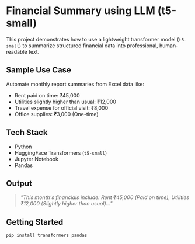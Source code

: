 # Financial Summary using LLM (t5-small)

This project demonstrates how to use a lightweight transformer model (`t5-small`) to summarize structured financial data into professional, human-readable text.

##  Sample Use Case
Automate monthly report summaries from Excel data like:
- Rent paid on time: ₹45,000
- Utilities slightly higher than usual: ₹12,000
- Travel expense for official visit: ₹8,000
- Office supplies: ₹3,000 (One-time)

##  Tech Stack
- Python
- HuggingFace Transformers (`t5-small`)
- Jupyter Notebook
- Pandas

##  Output
> _"This month's financials include: Rent ₹45,000 (Paid on time), Utilities ₹12,000 (Slightly higher than usual)..."_

##  Getting Started
```bash
pip install transformers pandas
